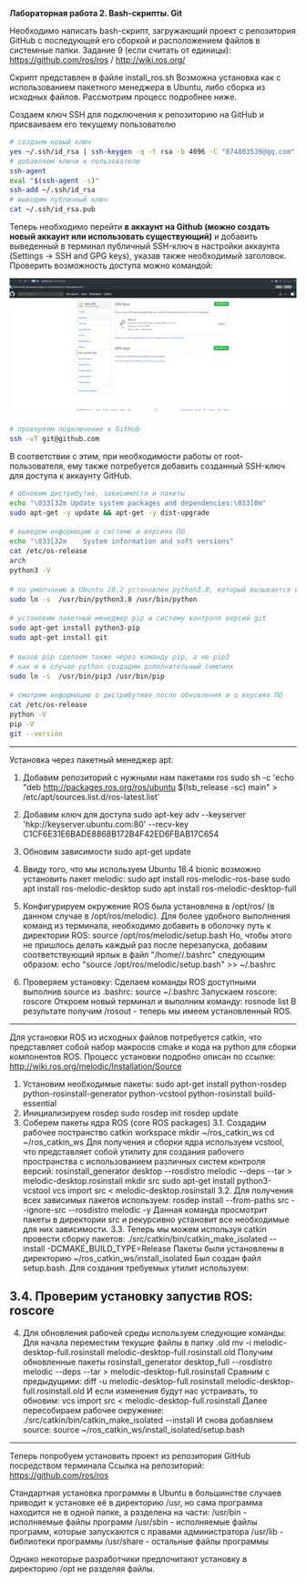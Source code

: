 **Лабораторная работа 2. Bash-скрипты. Git**

Необходимо написать bash-скрипт, загружающий проект с репозитория GitHub с последующей его сборкой и расположением файлов в системные папки. Задание 9 (если считать от единицы): https://github.com/ros/ros / http://wiki.ros.org/

Скрипт представлен в файле install_ros.sh
Возможна установка как с использованием пакетного менеджера в Ubuntu, либо сборка из исходных файлов. Рассмотрим процесс подробнее ниже.

Создаем ключ SSH для подключения к репозиторию на GitHub и присваиваем его текущему пользователю
```bash
# создаем новый ключ
yes ~/.ssh/id_rsa | ssh-keygen -q -t rsa -b 4096 -C "874803539@qq.com" -N '' > /dev/null
# добавляем ключи к пользователю
ssh-agent
eval "$(ssh-agent -s)"
ssh-add ~/.ssh/id_rsa
# выводим публичный ключ
cat ~/.ssh/id_rsa.pub
```

Теперь необходимо перейти **в аккаунт на Github (можно создать новый аккаунт или использовать существующий)** и добавить выведенный в терминал публичный SSH-ключ в настройки аккаунта (Settings -> SSH and GPG keys), указав также необходимый заголовок.
Проверить возможность доступа можно командой:

![Добавление SSH-ключа в настройках GitHub](https://raw.githubusercontent.com/Nelson789/4_labs_for_system/master/lab2/Add%20SSH%20key%20-%20GitHub%20Settings.png)

```bash
# проверяем подключение к GitHub
ssh -vT git@github.com
```

В соответствии с этим, при необходимости работы от root-пользователя, ему также потребуется добавить созданный SSH-ключ для доступа к аккаунту GitHub.

```bash
# обновим дистрибутив, зависимости и пакеты
echo "\033[32m Update system packages and dependencies:\033[0m"
sudo apt-get -y update && apt-get -y dist-upgrade

# выведем информацию о системе и версиях ПО
echo "\033[32m    System information and soft versions"
cat /etc/os-release
arch
python3 -V

# по умолчанию в Ubuntu 20.2 установлен python3.8, который вызывается в терминале через симлинк python3, но для удобства установим его как python
sudo ln -s  /usr/bin/python3.8 /usr/bin/python

# установим пакетный менеджер pip и систему контроля версий git
sudo apt-get install python3-pip 
sudo apt-get install git

# вызов pip сделаем также через команду pip, а не pip3
# как и в случае python создадим дополнительный симлинк
sudo ln -s  /usr/bin/pip3 /usr/bin/pip

# смотрим информацию о дистрибутиве после обновления и о версиях ПО
cat /etc/os-release
python -V
pip -V
git --version
```

-------

Установка через пакетный менеджер apt:
1. Добавим репозиторий с нужными нам пакетами ros
sudo sh -c 'echo "deb http://packages.ros.org/ros/ubuntu $(lsb_release -sc) main" > /etc/apt/sources.list.d/ros-latest.list'

2. Добавим ключ для доступа
sudo apt-key adv --keyserver 'hkp://keyserver.ubuntu.com:80' --recv-key C1CF6E31E6BADE8868B172B4F42ED6FBAB17C654

3. Обновим зависимости
sudo apt-get update

4. Ввиду того, что мы используем Ubuntu 18.4 bionic возможно установить пакет melodic:
sudo apt install ros-melodic-ros-base
sudo apt install ros-melodic-desktop
sudo apt install ros-melodic-desktop-full

5. Конфигурируем окружение
ROS была установлена в /opt/ros/<distro> (в данном случае в /opt/ros/melodic). Для более удобного выполнения команд из терминала, необходимо добавить в оболочку путь к директории ROS:
source /opt/ros/melodic/setup.bash
Но, чтобы этого не пришлось делать каждый раз после перезапуска, добавим соответствующий ярлык в файл "/home/<user>/.bashrc" следующим образом: 
echo "source /opt/ros/melodic/setup.bash" >> ~/.bashrc

6. Проверяем установку:
Сделаем команды ROS доступными выполнив source из .bashrc:
source ~/.bashrc
Запускаем roscore:
roscore
Откроем новый терминал и выполним команду:
rosnode list
В результате получим /rosout - теперь мы имеем установленный ROS. 

-------------

Для установки ROS из исходных файлов потребуется catkin, что представляет собой набор макросов cmake и кода на python для сборки компонентов ROS. 
Процесс установки подробно описан по ссылке:
http://wiki.ros.org/melodic/Installation/Source

1. Установим необходимые пакеты:
sudo apt-get install python-rosdep python-rosinstall-generator python-vcstool python-rosinstall build-essential
2. Инициализируем rosdep
sudo rosdep init
rosdep update
3. Соберем пакеты ядра ROS (core ROS packages)
3.1. Создадим рабочее постранство catkin workspace
mkdir ~/ros_catkin_ws
cd ~/ros_catkin_ws
Для получения и сборки ядра используем vcstool, что представляет собой утилиту для создания рабочего пространства с использованием различных систем контроля версий:
rosinstall_generator desktop --rosdistro melodic --deps --tar > melodic-desktop.rosinstall
mkdir src
sudo apt-get install python3-vcstool
vcs import src < melodic-desktop.rosinstall
3.2. Для получения всех зависимых пакетов используем:
rosdep install --from-paths src --ignore-src --rosdistro melodic -y
Данная команда просмотрит пакеты в директории src и рекурсивно установит все необходимые для них зависимости.
3.3. Теперь мы можем используя catkin провести сборку пакетов:
./src/catkin/bin/catkin_make_isolated --install -DCMAKE_BUILD_TYPE=Release
Пакеты были установлены в директорию ~/ros_catkin_ws/install_isolated
Был создан файл setup.bash. Для создания требуемых утилит используем:
 

3.4. Проверим установку запустив ROS:
roscore
------------------------------------------------------
4. Для обновления рабочей среды используем следующие команды:
Для начала переместим текущие файлы в папку .old
 mv -i melodic-desktop-full.rosinstall melodic-desktop-full.rosinstall.old
 Получим обновленные пакеты
rosinstall_generator desktop_full --rosdistro melodic --deps --tar > melodic-desktop-full.rosinstall
Сравним с предыдущими:
 diff -u melodic-desktop-full.rosinstall melodic-desktop-full.rosinstall.old
 И если изменения будут нас устраивать, то обновим:
 vcs import src < melodic-desktop-full.rosinstall
 Далее пересобираем рабочее окружение:
 ./src/catkin/bin/catkin_make_isolated --install
 И снова добавляем source:
 source ~/ros_catkin_ws/install_isolated/setup.bash

----------------


Теперь попробуем установить проект из репозитория GitHub посредством терминала 
Ссылка на репозиторий:  https://github.com/ros/ros

Стандартная установка программы в Ubuntu в большинстве случаев приводит к установке её в директорию /usr, но сама программа находится не в одной папке, а разделена на части:
/usr/bin - исполняемые файлы программ
/usr/sbin - исполняемые файлы программ, которые запускаются с правами администратора
/usr/lib - библиотеки программы
/usr/share - остальные файлы программы

Однако некоторые разработчики предпочитают установку в директорию /opt не разделяя файлы.
